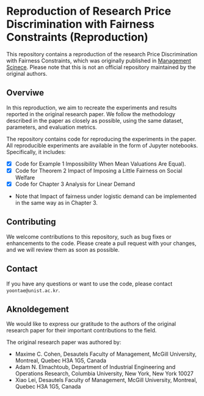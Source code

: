 
# Reproduction of Research Price Discrimination with Fairness Constraints (Reproduction)

This repository contains a reproduction of the research Price Discrimination with Fairness Constraints, which was originally published in [Management Scinece](https://pubsonline.informs.org/doi/pdf/10.1287/mnsc.2022.4317). Please note that this is not an official repository maintained by the original authors.



## Overviwe
In this reproduction, we aim to recreate the experiments and results reported in the original research paper. We follow the methodology described in the paper as closely as possible, using the same dataset, parameters, and evaluation metrics.

The repository contains code for reproducing the experiments in the paper. All reproducible experiments are available in the form of Jupyter notebooks. Specifically, it includes:
- [x] Code for Example 1 Impossibility When Mean Valuations Are Equal).
- [x] Code for Theorem 2 Impact of Imposing a Little Fairness on Social Welfare
- [x] Code for Chapter 3 Analysis for Linear Demand

- Note that Impact of fairness under logistic demand can be implemented in the same way as in Chapter 3. 


## Contributing
We welcome contributions to this repository, such as bug fixes or enhancements to the code. Please create a pull request with your changes, and we will review them as soon as possible.


## Contact
If you have any questions or want to use the code, please contact `yoontae@unist.ac.kr`.


## Aknoldegement
We would like to express our gratitude to the authors of the original research paper for their important contributions to the field.

The original research paper was authored by:
- Maxime C. Cohen, Desautels Faculty of Management, McGill University, Montreal, Quebec H3A 1G5, Canada
- Adam N. Elmachtoub, Department of Industrial Engineering and Operations Research, Columbia University, New York, New York 10027
- Xiao Lei, Desautels Faculty of Management, McGill University, Montreal, Quebec H3A 1G5, Canada
